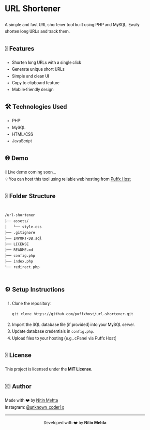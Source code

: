 <div style="font-family: Roboto, sans-serif; max-width: 800px; margin: auto; padding: 20px; line-height: 1.6;">

  <h1>URL Shortener</h1>
  <p>A simple and fast URL shortener tool built using PHP and MySQL. Easily shorten long URLs and track them.</p>

  <h2>🚀 Features</h2>
  <ul>
    <li>Shorten long URLs with a single click</li>
    <li>Generate unique short URLs</li>
    <li>Simple and clean UI</li>
    <li>Copy to clipboard feature</li>
    <li>Mobile-friendly design</li>
  </ul>

  <h2>🛠️ Technologies Used</h2>
  <ul>
    <li>PHP</li>
    <li>MySQL</li>
    <li>HTML/CSS</li>
    <li>JavaScript</li>
  </ul>

  <h2>🌐 Demo</h2>
  <p>🚧 Live demo coming soon...<br>
  💡 You can host this tool using reliable web hosting from <a href="https://puffxhost.com" target="_blank">Puffx Host</a></p>

  <h2>📂 Folder Structure</h2>
  <pre><code>
/url-shortener
├── assets/
│   └── style.css
├── .gitignore
├── IMPORT-DB.sql
├── LICENSE
├── README.md
├── config.php
├── index.php
└── redirect.php
  </code></pre>

  <h2>⚙️ Setup Instructions</h2>
  <ol>
    <li>Clone the repository:
      <pre><code>git clone https://github.com/puffxhost/url-shortener.git</code></pre>
    </li>
    <li>Import the SQL database file (if provided) into your MySQL server.</li>
    <li>Update database credentials in <code>config.php</code>.</li>
    <li>Upload files to your hosting (e.g., cPanel via Puffx Host)</li>
  </ol>

  <h2>📜 License</h2>
  <p>This project is licensed under the <strong>MIT License</strong>.</p>

  <h2>👨‍💻 Author</h2>
  <p>Made with ❤️ by <a href="https://github.com/puffxhost" target="_blank">Nitin Mehta</a><br>
     Instagram: <a href="https://instagram.com/unknown_coder1x" target="_blank">@unknown_coder1x</a>
  </p>

  <hr>
<p align="center">
  Developed with ❤️ by <strong>Nitin Mehta</strong>
</p>

</div>
